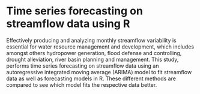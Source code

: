 # Time series forecasting on streamflow data using R
Effectively producing and analyzing monthly streamflow variability is essential for water resource management and development, which includes amongst others hydropower generation, flood defense and controlling, drought alleviation, river basin planning and management. This study, performs time series forecasting on streamflow data using an autoregressive integrated moving average (ARIMA) model to fit streamflow data as well as forecasting models in R. These different methods are compared to see which model fits the respective data better.

